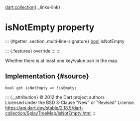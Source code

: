 [dart:collection](../../dart-collection/dart-collection-library){._links-link}

isNotEmpty property
===================

::: {#getter .section .multi-line-signature}
[bool](../../dart-core/bool-class) isNotEmpty

::: {.features}
override
:::
:::

Whether there is at least one key/value pair in the map.

Implementation {#source}
--------------

``` {.language-dart data-language="dart"}
bool get isNotEmpty => !isEmpty;
```

::: {._attribution}
© 2012 the Dart project authors\
Licensed under the BSD 3-Clause \"New\" or \"Revised\" License.\
<https://api.dart.dev/stable/2.18.5/dart-collection/SplayTreeMap/isNotEmpty.html>
:::

